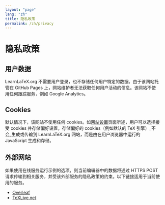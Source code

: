 ```yaml
---
layout: "page"
lang: "zh"
title: 隐私政策
permalink: /zh/privacy
---
```

# 隐私政策

## 用户数据

LearnLaTeX.org 不需要用户登录，也不存储任何用户特定的数据。由于该网站托管在 GitHub Pages 上，网站维护者无法获取任何用户活动的信息。该网站不使用任何跟踪服务，例如 Google Analytics。

## Cookies

默认情况下，该网站不使用任何 cookies。如[网站设置](settings)页面所述，用户可以选择接受 cookies 并存储偏好设置。存储偏好的 cookies（例如默认的 TeX 引擎）_不会_生成或传输到 LearnLaTeX.org 网站，而是由在用户浏览器中运行的 JavaScript 生成和存储。

## 外部网站

如果使用在线服务运行示例的选项，则当前编辑器中的数据将通过 HTTPS POST 请求传输到相关服务，并受该外部服务的隐私政策的约束。以下链接适用于当前使用的服务。

* [Overleaf](https://www.overleaf.com/legal)
* [TeXLive.net](https://davidcarlisle.github.io/latexcgi/privacy)

